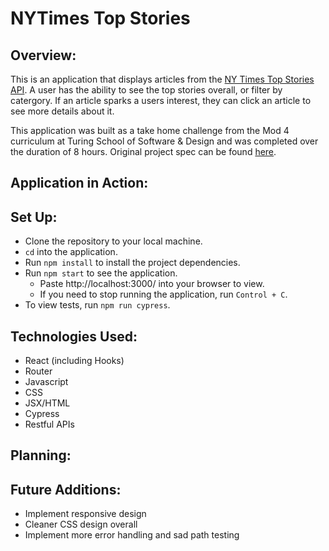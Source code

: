 # NYTimes Top Stories

## Overview:

This is an application that displays articles from the [NY Times Top Stories API](https://developer.nytimes.com/docs/top-stories-product/1/overview). A user has the ability to see the top stories overall, or filter by catergory. If an article sparks a users interest, they can click an article to see more details about it.

This application was built as a take home challenge from the Mod 4 curriculum at Turing School of Software & Design and was completed over the duration of 8 hours. Original project spec can be found [here](https://mod4.turing.edu/projects/take_home/take_home_fe).

## Application in Action:

## Set Up:

- Clone the repository to your local machine.
- `cd` into the application.
- Run `npm install` to install the project dependencies.
- Run `npm start` to see the application.
  - Paste http://localhost:3000/ into your browser to view.
  - If you need to stop running the application, run `Control + C`.
- To view tests, run `npm run cypress`.

## Technologies Used:

- React (including Hooks)
- Router
- Javascript
- CSS
- JSX/HTML
- Cypress
- Restful APIs

## Planning:

## Future Additions:

- Implement responsive design
- Cleaner CSS design overall
- Implement more error handling and sad path testing
